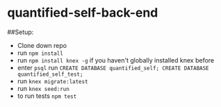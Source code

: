 # quantified-self-back-end

##Setup:
 + Clone down repo
 + run `npm install`
 + run `npm install knex -g` if you haven't globally installed knex before
 + enter `psql` run `CREATE DATABASE quantified_self; CREATE DATABASE quantified_self_test;`
 + run `knex migrate:latest`
 + run `knex seed:run`
 + to run tests `npm test`
